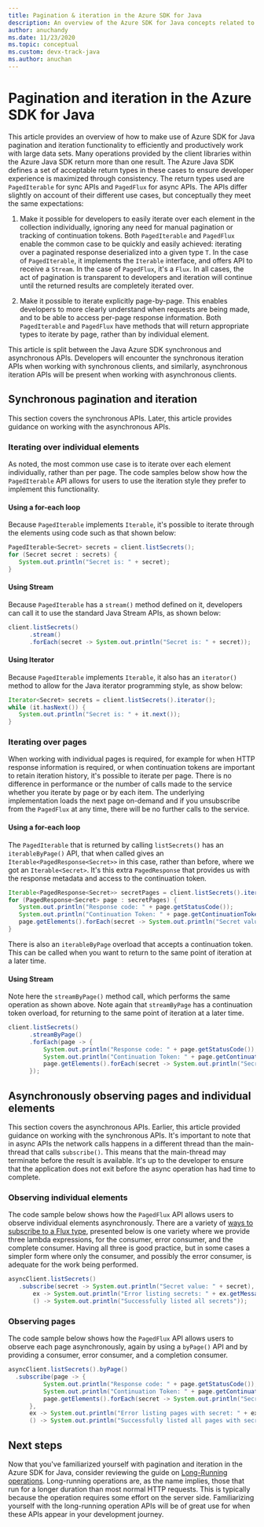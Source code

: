 ```yaml
---
title: Pagination & iteration in the Azure SDK for Java
description: An overview of the Azure SDK for Java concepts related to pagination and iteration
author: anuchandy
ms.date: 11/23/2020
ms.topic: conceptual
ms.custom: devx-track-java
ms.author: anuchan
---
```


# Pagination and iteration in the Azure SDK for Java

This article provides an overview of how to make use of Azure SDK for Java pagination and iteration functionality to efficiently and productively work with large data sets. Many operations provided by the client libraries within the Azure Java SDK return more than one result. The Azure Java SDK defines a set of acceptable return types in these cases to ensure developer experience is maximized through consistency. The return types used are `PagedIterable` for sync APIs and `PagedFlux` for async APIs. The APIs differ slightly on account of their different use cases, but conceptually they meet the same expectations:

1. Make it possible for developers to easily iterate over each element in the collection individually, ignoring any need for manual pagination or tracking of continuation tokens. Both `PagedIterable` and `PagedFlux` enable the common case to be quickly and easily achieved: iterating over a paginated response deserialized into a given type `T`. In the case of `PagedIterable`, it implements the `Iterable` interface, and offers API to receive a `Stream`. In the case of `PagedFlux`, it's a `Flux`. In all cases, the act of pagination is transparent to developers and iteration will continue until the returned results are completely iterated over.

2. Make it possible to iterate explicitly page-by-page. This enables developers to more clearly understand when requests are being made, and to be able to access per-page response information. Both `PagedIterable` and `PagedFlux` have methods that will return appropriate types to iterate by page, rather than by individual element.

This article is split between the Java Azure SDK synchronous and asynchronous APIs. Developers will encounter the synchronous iteration APIs when working with synchronous clients, and similarly, asynchronous iteration APIs will be present when working with asynchronous clients.

## Synchronous pagination and iteration

This section covers the synchronous APIs. Later, this article provides guidance on working with the asynchronous APIs.

### Iterating over individual elements

As noted, the most common use case is to iterate over each element individually, rather than per page. The code samples below show how the `PagedIterable` API allows for users to use the iteration style they prefer to implement this functionality.

#### Using a for-each loop

Because `PagedIterable` implements `Iterable`, it's possible to iterate through the elements using code such as that shown below:

```java
PagedIterable<Secret> secrets = client.listSecrets();
for (Secret secret : secrets) {
   System.out.println("Secret is: " + secret);
}
```

#### Using Stream

Because `PagedIterable` has a `stream()` method defined on it, developers can call it to use the standard Java Stream APIs, as shown below:

```java
client.listSecrets()
      .stream()
      .forEach(secret -> System.out.println("Secret is: " + secret));
```

#### Using Iterator

Because `PagedIterable` implements `Iterable`, it also has an `iterator()` method to allow for the Java iterator programming style, as show below:

```java
Iterator<Secret> secrets = client.listSecrets().iterator();
while (it.hasNext()) {
   System.out.println("Secret is: " + it.next());
}
```

### Iterating over pages

When working with individual pages is required, for example for when HTTP response information is required, or when continuation tokens are important to retain iteration history, it's possible to iterate per page. There is no difference in performance or the number of calls made to the service whether you iterate by page or by each item. The underlying implementation loads the next page on-demand and if you unsubscribe from the `PagedFlux` at any time, there will be no further calls to the service.

#### Using a for-each loop

The `PagedIterable` that is returned by calling `listSecrets()` has an `iterableByPage()` API, that when called gives an `Iterable<PagedResponse<Secret>>` in this case, rather than before, where we got an `Iterable<Secret>`. It's this extra `PagedResponse` that provides us with the response metadata and access to the continuation token.

```java
Iterable<PagedResponse<Secret>> secretPages = client.listSecrets().iterableByPage();
for (PagedResponse<Secret> page : secretPages) {
   System.out.println("Response code: " + page.getStatusCode());
   System.out.println("Continuation Token: " + page.getContinuationToken());
   page.getElements().forEach(secret -> System.out.println("Secret value: " + secret))
}
```

There is also an `iterableByPage` overload that accepts a continuation token. This can be called when you want to return to the same point of iteration at a later time.

#### Using Stream

Note here the `streamByPage()` method call, which performs the same operation as shown above. Note again that `streamByPage` has a continuation token overload, for returning to the same point of iteration at a later time.

```java
client.listSecrets()
      .streamByPage()
      .forEach(page -> {
          System.out.println("Response code: " + page.getStatusCode());
          System.out.println("Continuation Token: " + page.getContinuationToken());
          page.getElements().forEach(secret -> System.out.println("Secret value: " + secret))
      });
```

## Asynchronously observing pages and individual elements

This section covers the asynchronous APIs. Earlier, this article provided guidance on working with the synchronous APIs. It's important to note that in async APIs the network calls happens in a different thread than the main-thread that calls `subscribe()`. This means that the main-thread may terminate before the result is available. It's up to the developer to ensure that the application does not exit before the async operation has had time to complete.

### Observing individual elements

The code sample below shows how the `PagedFlux` API allows users to observe individual elements asynchronously. There are a variety of [ways to subscribe to a Flux type](https://projectreactor.io/docs/core/release/reference/#_simple_ways_to_create_a_flux_or_mono_and_subscribe_to_it), presented below is one variety where we provide three lambda expressions, for the consumer, error consumer, and the complete consumer. Having all three is good practice, but in some cases a simpler form where only the consumer, and possibly the error consumer, is adequate for the work being performed.

 ```java
asyncClient.listSecrets()
    .subscribe(secret -> System.out.println("Secret value: " + secret),
        ex -> System.out.println("Error listing secrets: " + ex.getMessage()),
        () -> System.out.println("Successfully listed all secrets"));
 ```

### Observing pages

 The code sample below shows how the `PagedFlux` API allows users to observe each page asynchronously, again by using a `byPage()` API and by providing a consumer, error consumer, and a completion consumer.

  ```java
asyncClient.listSecrets().byPage()
    .subscribe(page -> {
            System.out.println("Response code: " + page.getStatusCode());
            System.out.println("Continuation Token: " + page.getContinuationToken());
            page.getElements().forEach(secret -> System.out.println("Secret value: " + secret))
        },
        ex -> System.out.println("Error listing pages with secret: " + ex.getMessage()),
        () -> System.out.println("Successfully listed all pages with secret"));
 ```

## Next steps

Now that you've familiarized yourself with pagination and iteration in the Azure SDK for Java, consider reviewing the guide on [Long-Running operations](java-sdk-lro.md). Long-running operations are, as the name implies, those that run for a longer duration than most normal HTTP requests. This is typically because the operation requires some effort on the server side. Familiarizing yourself with the long-running operation APIs will be of great use for when these APIs appear in your development journey.
